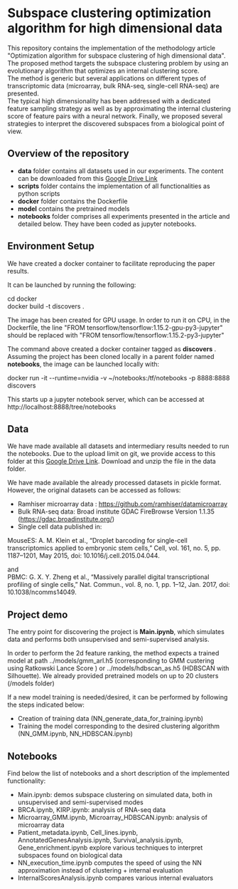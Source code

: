 # Subspace clustering optimization algorithm for high dimensional data
This repository contains the implementation of the methodology article "Optimization algorithm for subspace clustering of high dimensional data".
The proposed method targets the subspace clustering problem by using an evolutionary algorithm that optimizes an internal clustering score.   
The method is generic but several applications on different types of transcriptomic data (microarray, bulk RNA-seq, single-cell RNA-seq) are presented.  
The typical high dimensionality has been addressed with a dedicated feature sampling strategy as well as by approximating the internal clustering score of feature pairs with a neural network. 
Finally, we proposed several strategies to interpret the discovered subspaces from a biological point of view.


## Overview of the repository

- __data__ folder contains all datasets used in our experiments. The content can be downloaded from this [Google Drive Link](https://drive.google.com/file/d/1BAuszp7VzCpRfHJbBE6AFH5IM1zQNiPg/view?usp=sharing)
- __scripts__ folder contains the implementation of all functionalities as python scripts
- __docker__ folder contains the Dockerfile
- __model__ contains the pretrained models
- __notebooks__ folder comprises all experiments presented in the article and detailed below. They have been coded as jupyter notebooks.


## Environment Setup
We have created a docker container to facilitate reproducing the paper results.   

It can be launched by running the following:  

cd docker  
docker build -t discovers .  

The image has been created for GPU usage. In order to run it on CPU, in the Dockerfile, the line "FROM tensorflow/tensorflow:1.15.2-gpu-py3-jupyter" should be replaced with "FROM tensorflow/tensorflow:1.15.2-py3-jupyter"

The command above created a docker container tagged as __discovers__ . Assuming the project has been cloned locally in a parent folder named __notebooks__, the image can be launched locally with:  


docker run -it --runtime=nvidia -v ~/notebooks:/tf/notebooks -p 8888:8888 discovers

This starts up a jupyter notebook server, which can be accessed at http://localhost:8888/tree/notebooks


## Data
We have made available all datasets and intermediary results needed to run the notebooks. Due to the upload limit on git, we provide access to this folder at this 
 [Google Drive Link](https://drive.google.com/file/d/1BAuszp7VzCpRfHJbBE6AFH5IM1zQNiPg/view?usp=sharing). Download and unzip the file in the data folder.   

 We have made available the already processed datasets in pickle format.   
 However, the original datasets can be accessed as follows:

 - Ramhiser microarray data : https://github.com/ramhiser/datamicroarray
 - Bulk RNA-seq data: Broad institute GDAC FireBrowse Version 1.1.35 (https://gdac.broadinstitute.org/)
 - Single cell data published in:  

MouseES:  A. M. Klein et al., “Droplet barcoding for single-cell transcriptomics applied to embryonic stem cells,” Cell, vol. 161, no. 5, pp. 1187–1201, May 2015, doi: 10.1016/j.cell.2015.04.044.


and  
PBMC: G. X. Y. Zheng et al., “Massively parallel digital transcriptional profiling of single cells,” Nat. Commun., vol. 8, no. 1, pp. 1–12, Jan. 2017, doi: 10.1038/ncomms14049.

## Project demo

The entry point for discovering the project is __Main.ipynb__, which simulates data and performs both unsupervised and semi-supervised analysis.

In order to perform the 2d feature ranking, the method expects a trained model at path ../models/gmm_arl.h5 (corresponding to GMM custering using Ratkowski Lance Score ) or ../models/hdbscan_as.h5 (HDBSCAN with Silhouette). We already provided pretrained models on up to 20 clusters (/models folder)

If a new model training is needed/desired, it can be performed by following the steps indicated below:

- Creation of training data (NN_generate_data_for_training.ipynb)
- Training the model corresponding to the desired clustering algorithm (NN_GMM.ipynb, NN_HDBSCAN.ipynb)




## Notebooks

Find below the list of notebooks and a short description of the implemented functionality:
- Main.ipynb: demos subspace clustering on simulated data, both in unsupervised and semi-supervised modes
- BRCA.ipynb, KIRP.ipynb: analysis of RNA-seq data
- Microarray_GMM.ipynb, Microarray_HDBSCAN.ipynb: analysis of microarray data
- Patient_metadata.ipynb, Cell_lines.ipynb, AnnotatedGenesAnalysis.ipynb, Survival_analysis.ipynb, Gene_enrichment.ipynb explore various techniques to interpret subspaces found on biological data
- NN_execution_time.ipynb computes the speed of using the NN approximation instead of clustering + internal evaluation
- InternalScoresAnalysis.ipynb compares various internal evaluators


